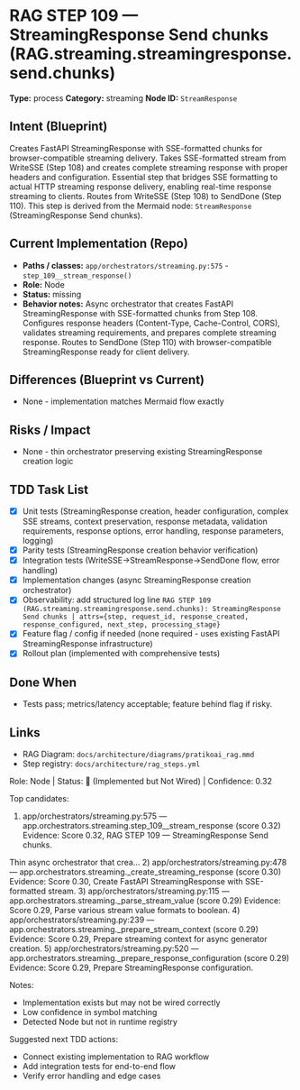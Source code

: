 # RAG STEP 109 — StreamingResponse Send chunks (RAG.streaming.streamingresponse.send.chunks)

**Type:** process
**Category:** streaming
**Node ID:** `StreamResponse`

## Intent (Blueprint)
Creates FastAPI StreamingResponse with SSE-formatted chunks for browser-compatible streaming delivery. Takes SSE-formatted stream from WriteSSE (Step 108) and creates complete streaming response with proper headers and configuration. Essential step that bridges SSE formatting to actual HTTP streaming response delivery, enabling real-time response streaming to clients. Routes from WriteSSE (Step 108) to SendDone (Step 110). This step is derived from the Mermaid node: `StreamResponse` (StreamingResponse Send chunks).

## Current Implementation (Repo)
- **Paths / classes:** `app/orchestrators/streaming.py:575` - `step_109__stream_response()`
- **Role:** Node
- **Status:** missing
- **Behavior notes:** Async orchestrator that creates FastAPI StreamingResponse with SSE-formatted chunks from Step 108. Configures response headers (Content-Type, Cache-Control, CORS), validates streaming requirements, and prepares complete streaming response. Routes to SendDone (Step 110) with browser-compatible StreamingResponse ready for client delivery.

## Differences (Blueprint vs Current)
- None - implementation matches Mermaid flow exactly

## Risks / Impact
- None - thin orchestrator preserving existing StreamingResponse creation logic

## TDD Task List
- [x] Unit tests (StreamingResponse creation, header configuration, complex SSE streams, context preservation, response metadata, validation requirements, response options, error handling, response parameters, logging)
- [x] Parity tests (StreamingResponse creation behavior verification)
- [x] Integration tests (WriteSSE→StreamResponse→SendDone flow, error handling)
- [x] Implementation changes (async StreamingResponse creation orchestrator)
- [x] Observability: add structured log line
  `RAG STEP 109 (RAG.streaming.streamingresponse.send.chunks): StreamingResponse Send chunks | attrs={step, request_id, response_created, response_configured, next_step, processing_stage}`
- [x] Feature flag / config if needed (none required - uses existing FastAPI StreamingResponse infrastructure)
- [x] Rollout plan (implemented with comprehensive tests)

## Done When
- Tests pass; metrics/latency acceptable; feature behind flag if risky.

## Links
- RAG Diagram: `docs/architecture/diagrams/pratikoai_rag.mmd`
- Step registry: `docs/architecture/rag_steps.yml`


<!-- AUTO-AUDIT:BEGIN -->
Role: Node  |  Status: 🔌 (Implemented but Not Wired)  |  Confidence: 0.32

Top candidates:
1) app/orchestrators/streaming.py:575 — app.orchestrators.streaming.step_109__stream_response (score 0.32)
   Evidence: Score 0.32, RAG STEP 109 — StreamingResponse Send chunks.

Thin async orchestrator that crea...
2) app/orchestrators/streaming.py:478 — app.orchestrators.streaming._create_streaming_response (score 0.30)
   Evidence: Score 0.30, Create FastAPI StreamingResponse with SSE-formatted stream.
3) app/orchestrators/streaming.py:115 — app.orchestrators.streaming._parse_stream_value (score 0.29)
   Evidence: Score 0.29, Parse various stream value formats to boolean.
4) app/orchestrators/streaming.py:239 — app.orchestrators.streaming._prepare_stream_context (score 0.29)
   Evidence: Score 0.29, Prepare streaming context for async generator creation.
5) app/orchestrators/streaming.py:520 — app.orchestrators.streaming._prepare_response_configuration (score 0.29)
   Evidence: Score 0.29, Prepare StreamingResponse configuration.

Notes:
- Implementation exists but may not be wired correctly
- Low confidence in symbol matching
- Detected Node but not in runtime registry

Suggested next TDD actions:
- Connect existing implementation to RAG workflow
- Add integration tests for end-to-end flow
- Verify error handling and edge cases
<!-- AUTO-AUDIT:END -->